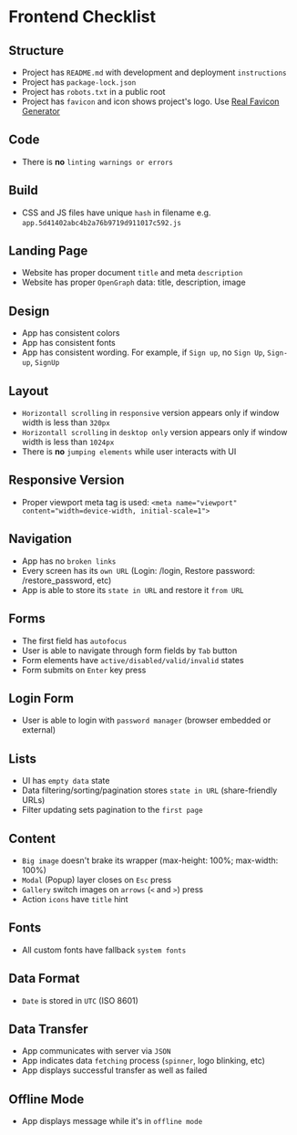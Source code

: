 # Frontend Checklist

## Structure
* Project has `README.md` with development and deployment `instructions`
* Project has `package-lock.json`
* Project has `robots.txt` in a public root
* Project has `favicon` and icon shows project's logo. Use [Real Favicon Generator](https://realfavicongenerator.net/)

## Code
* There is **no** `linting warnings or errors`

## Build
* CSS and JS files have unique `hash` in filename e.g. `app.5d41402abc4b2a76b9719d911017c592.js`

## Landing Page
* Website has proper document `title` and meta `description`
* Website has proper `OpenGraph` data: title, description, image

## Design
* App has consistent colors
* App has consistent fonts
* App has consistent wording. For example, if `Sign up`, no `Sign Up`, `Sign-up`, `SignUp`

## Layout
* `Horizontall scrolling` in `responsive` version appears only if window width is less than `320px`
* `Horizontall scrolling` in `desktop only` version appears only if window width is less than `1024px`
* There is **no** `jumping elements` while user interacts with UI

## Responsive Version
* Proper viewport meta tag is used: `<meta name="viewport" content="width=device-width, initial-scale=1">`

## Navigation
* App has no `broken links`
* Every screen has its `own URL` (Login: /login, Restore password: /restore_password, etc)
* App is able to store its `state in URL` and restore it `from URL`

## Forms
* The first field has `autofocus`
* User is able to navigate through form fields by `Tab` button
* Form elements have `active/disabled/valid/invalid` states
* Form submits on `Enter` key press

## Login Form
* User is able to login with `password manager` (browser embedded or external)

## Lists
* UI has `empty data` state
* Data filtering/sorting/pagination stores `state in URL` (share-friendly URLs)
* Filter updating sets pagination to the `first page`

## Content
* `Big image` doesn't brake its wrapper (max-height: 100%; max-width: 100%)
* `Modal` (Popup) layer closes on `Esc` press
* `Gallery` switch images on `arrows` (`<` and `>`) press
* Action `icons` have `title` hint

## Fonts
* All custom fonts have fallback `system fonts`

## Data Format
* `Date` is stored in `UTC` (ISO 8601)

## Data Transfer
* App communicates with server via `JSON`
* App indicates data `fetching` process (`spinner`, logo blinking, etc)
* App displays successful transfer as well as failed

## Offline Mode
* App displays message while it's in `offline mode`
